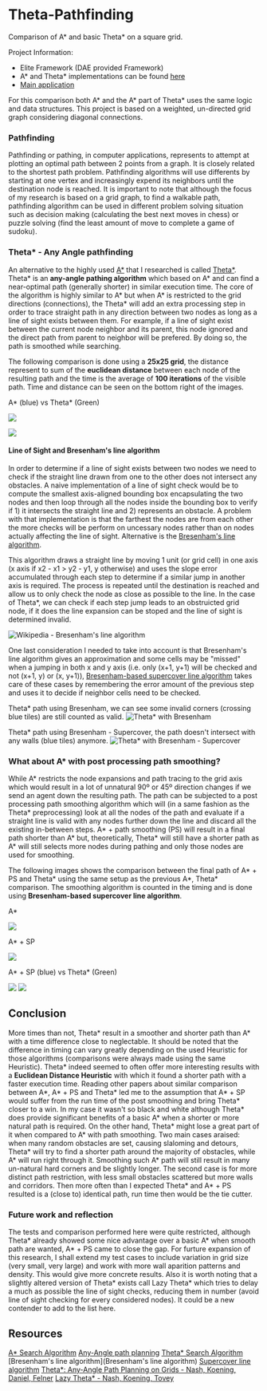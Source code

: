 # Theta-Pathfinding
Comparison of A* and basic Theta* on a square grid.

Project Information:
  - Elite Framework (DAE provided Framework)
  - A* and Theta* implementations can be found [here](https://github.com/Dixcit-TV/Theta-Pathfinding/tree/main/source/framework/EliteAI/EliteGraphs)
  - [Main application](https://github.com/Dixcit-TV/Theta-Pathfinding/tree/main/source/projects/App_PathFinding/App_Pathfinding.cpp)
  
For this comparison both A* and the A* part of Theta* uses the same logic and data structures. This project is based on a weighted, un-directed grid graph considering diagonal connections.

### Pathfinding

Pathfinding or pathing, in computer applications, represents to attempt at plotting an optimal path between 2 points from a graph. It is closely related to the shortest path problem. Pathfinding algorithms will use differents by starting at one vertex and increasingly expend its neighbors until the destination node is reached. It is important to note that although the focus of my research is based on a grid graph, to find a walkable path, pathfinding algorithm can be used in different problem solving situation such as decision making (calculating the best next moves in chess) or puzzle solving (find the least amount of move to complete a game of sudoku).


### Theta* - Any Angle pathfinding

An alternative to the highly used [A*](https://en.wikipedia.org/wiki/A*_search_algorithm) that I researched is called [Theta*](https://en.wikipedia.org/wiki/Theta*). Theta* is an **any-angle pathing algorithm** which based on A* and can find a near-optimal path (generally shorter) in similar execution time. The core of the algorithm is highly similar to A* but when A* is restricted to the grid directions (connections), the Theta* will add an extra processing step in order to trace straight path in any direction between two nodes as long as a line of sight exists between them. For example, if a line of sight exist between the current node neighbor and its parent, this node ignored and the direct path from parent to neighbor will be prefered. By doing so, the path is smoothed while searching.

The following comparison is done using a **25x25 grid**, the distance represent to sum of the **euclidean distance** between each node of the resulting path and the time is the average of **100 iterations** of the visible path. Time and distance can be seen on the bottom right of the images.

A* (blue) vs Theta* (Green)

![](https://github.com/Dixcit-TV/Theta-Pathfinding/blob/main/images/AStarvsThetaStar.png)

![](https://github.com/Dixcit-TV/Theta-Pathfinding/blob/main/images/AStarvsThetaStar2.png)

#### Line of Sight and Bresenham's line algorithm

In order to determine if a line of sight exists between two nodes we need to check if the straight line drawn from one to the other does not intersect any obstacles. A naive implementation of a line of sight check would be to compute the smallest axis-aligned bounding box encapsulating the two nodes and then loop through all the nodes inside the bounding box to verify if 1) it intersects the straight line and 2) represents an obstacle. A problem with that implementation is that the farthest the nodes are from each other the more checks will be perform on uncessary nodes rather than on nodes actually affecting the line of sight. Alternative is the [Bresenham's line algorithm](https://en.wikipedia.org/wiki/Bresenham%27s_line_algorithm).

This algorithm draws a straight line by moving 1 unit (or grid cell) in one axis (x axis if x2 - x1 > y2 - y1, y otherwise) and uses the slope error accumulated through each step to determine if a similar jump in another axis is required. The process is repeated until the destination is reached and allow us to only check the node as close as possible to the line. In the case of Theta*, we can check if each step jump leads to an obstruicted grid node, if it does the line expansion can be stoped and the line of sight is determined invalid.

![Wikipedia - Bresenham's line algorithm](https://github.com/Dixcit-TV/Theta-Pathfinding/blob/main/images/Bresenham's%20line%20algorithm%20-%20Wikipedia.png)

One last consideration I needed to take into account is that Bresenham's line algorithm gives an approximation and some cells may be "missed" when a jumping in both x and y axis (i.e. only (x+1, y+1) will be checked and not (x+1, y) or (x, y+1)), [Bresenham-based supercover line algorithm](http://eugen.dedu.free.fr/projects/bresenham/) takes care of these cases by remembering the error amount of the previous step and uses it to decide if neighbor cells need to be checked.

Theta* path using Bresenham, we can see some invalid corners (crossing blue tiles) are still counted as valid.
![Theta* with Bresenham](https://github.com/Dixcit-TV/Theta-Pathfinding/blob/main/images/Bresenham.png) 

Theta* path using Bresenham - Supercover, the path doesn't intersect with any walls (blue tiles) anymore.
![Theta* with Bresenham - Supercover](https://github.com/Dixcit-TV/Theta-Pathfinding/blob/main/images/Bresenham_Supercover.png)


### What about A* with post processing path smoothing?

While A* restricts the node expansions and path tracing to the grid axis which would result in a lot of unnatural 90º or 45º direction changes if we send an agent down the resulting path. The path can be subjected to a post processing path smoothing algorithm which will (in a same fashion as the Theta* preprocessing) look at all the nodes of the path and evaluate if a straight line is valid with any nodes further down the line and discard all the existing in-between steps. A* + path smoothing (PS) will result in a final path shorter than A* but, theoretically, Theta* will still have a shorter path as A* will still selects more nodes during pathing and only those nodes are used for smoothing.

The following images shows the comparison between the final path of A* + PS and Theta* using the same setup as the previous A*, Theta* comparison. The smoothing algorithm is counted in the timing and is done using **Bresenham-based supercover line algorithm**.

A*

![](https://github.com/Dixcit-TV/Theta-Pathfinding/blob/main/images/Astar.png)

A* + SP

![](https://github.com/Dixcit-TV/Theta-Pathfinding/blob/main/images/AStar_Smoothed.png)

A* + SP (blue) vs Theta* (Green)

![](https://github.com/Dixcit-TV/Theta-Pathfinding/blob/main/images/AStar_SmoothedvsThetaStar.png)
![](https://github.com/Dixcit-TV/Theta-Pathfinding/blob/main/images/AStar_SmoothedvsThetaStar2.png)


## Conclusion

More times than not, Theta* result in a smoother and shorter path than A* with a time difference close to neglectable. It should be noted that the difference in timing can vary greatly depending on the used Heuristic for those algorithms (comparisons were always made using the same Heuristic). Theta* indeed seemed to often offer more interesting results with a **Euclidean Distance Heuristic** with which it found a shorter path with a faster execution time.
Reading other papers about similar comparison between A*, A* + PS and Theta* led me to the assumption that A* + SP would suffer from the run time of the post smoothing and bring Theta* closer to a win. In my case it wasn't so black and white although Theta* does provide significant benefits of a basic A* when a shorter or more natural path is required. On the other hand, Theta* might lose a great part of it when compared to A* with path smoothing. Two main cases araised: when many random obstacles are set, causing slaloming and detours, Theta* will try to find a shorter path around the majority of obstacles, while A* will run right through it. Smoothing such A* path will still result in many un-natural hard corners and be slightly longer. The second case is for more distinct path restriction, with less small obstacles scattered but more walls and corridors. Then more often than I expected Theta* and A* + PS resulted is a (close to) identical path, run time then would be the tie cutter.

### Future work and reflection

The tests and comparison performed here were quite restricted, although Theta* already showed some nice advantage over a basic A* when smooth path are wanted, A* + PS came to close the gap. For furture expansion of this research, I shall extend my test cases to include variation in grid size (very small, very large) and work with more wall aparition patterns and density. This would give more concrete results. 
Also it is worth noting that a slightly altered version of Theta* exists call Lazy Theta* which tries to delay a much as possible the line of sight checks, reducing them in number (avoid line of sight checking for every considered nodes). It could be a new contender to add to the list here.


## Resources

[A* Search Algorithm](https://en.wikipedia.org/wiki/A*_search_algorithm)
[Any-Angle path planning](https://en.wikipedia.org/wiki/Any-angle_path_planning)
[Theta* Search Algorithm](https://en.wikipedia.org/wiki/Theta*)
[Bresenham's line algorithm](Bresenham's line algorithm)
[Supercover line algorithm](http://eugen.dedu.free.fr/projects/bresenham/)
[Theta*: Any-Angle Path Planning on Grids - Nash, Koening, Daniel, Felner](http://idm-lab.org/bib/abstracts/papers/aaai07a.pdf)
[Lazy Theta* - Nash, Koening, Tovey](http://idm-lab.org/bib/abstracts/papers/aaai10b.pdf)
